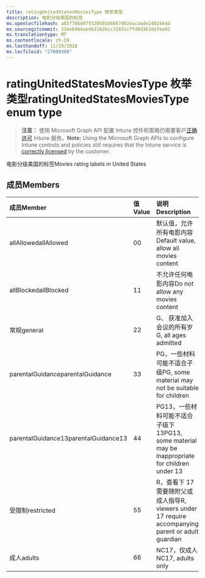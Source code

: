 ```yaml
---
title: ratingUnitedStatesMoviesType 枚举类型
description: 电影分级美国的标签
ms.openlocfilehash: a65f786d075520501d4667d02eacaade2402444d
ms.sourcegitcommit: 334e84b4aed63162bcc31831cffd6d363dafee02
ms.translationtype: MT
ms.contentlocale: zh-CN
ms.lasthandoff: 11/29/2018
ms.locfileid: "27009308"
---
```

# <a name="ratingunitedstatesmoviestype-enum-type"></a><span data-ttu-id="0c8f1-103">ratingUnitedStatesMoviesType 枚举类型</span><span class="sxs-lookup"><span data-stu-id="0c8f1-103">ratingUnitedStatesMoviesType enum type</span></span>

> <span data-ttu-id="0c8f1-104">**注意：** 使用 Microsoft Graph API 配置 Intune 控件和策略仍需要客户[正确许可](https://go.microsoft.com/fwlink/?linkid=839381) Intune 服务。</span><span class="sxs-lookup"><span data-stu-id="0c8f1-104">**Note:** Using the Microsoft Graph APIs to configure Intune controls and policies still requires that the Intune service is [correctly licensed](https://go.microsoft.com/fwlink/?linkid=839381) by the customer.</span></span>

<span data-ttu-id="0c8f1-105">电影分级美国的标签</span><span class="sxs-lookup"><span data-stu-id="0c8f1-105">Movies rating labels in United States</span></span>
## <a name="members"></a><span data-ttu-id="0c8f1-106">成员</span><span class="sxs-lookup"><span data-stu-id="0c8f1-106">Members</span></span>
|<span data-ttu-id="0c8f1-107">成员</span><span class="sxs-lookup"><span data-stu-id="0c8f1-107">Member</span></span>|<span data-ttu-id="0c8f1-108">值</span><span class="sxs-lookup"><span data-stu-id="0c8f1-108">Value</span></span>|<span data-ttu-id="0c8f1-109">说明</span><span class="sxs-lookup"><span data-stu-id="0c8f1-109">Description</span></span>|
|:---|:---|:---|
|<span data-ttu-id="0c8f1-110">allAllowed</span><span class="sxs-lookup"><span data-stu-id="0c8f1-110">allAllowed</span></span>|<span data-ttu-id="0c8f1-111">0</span><span class="sxs-lookup"><span data-stu-id="0c8f1-111">0</span></span>|<span data-ttu-id="0c8f1-112">默认值，允许所有电影内容</span><span class="sxs-lookup"><span data-stu-id="0c8f1-112">Default value, allow all movies content</span></span>|
|<span data-ttu-id="0c8f1-113">allBlocked</span><span class="sxs-lookup"><span data-stu-id="0c8f1-113">allBlocked</span></span>|<span data-ttu-id="0c8f1-114">1</span><span class="sxs-lookup"><span data-stu-id="0c8f1-114">1</span></span>|<span data-ttu-id="0c8f1-115">不允许任何电影内容</span><span class="sxs-lookup"><span data-stu-id="0c8f1-115">Do not allow any movies content</span></span>|
|<span data-ttu-id="0c8f1-116">常规</span><span class="sxs-lookup"><span data-stu-id="0c8f1-116">general</span></span>|<span data-ttu-id="0c8f1-117">2</span><span class="sxs-lookup"><span data-stu-id="0c8f1-117">2</span></span>|<span data-ttu-id="0c8f1-118">G、 获准加入会议的所有岁</span><span class="sxs-lookup"><span data-stu-id="0c8f1-118">G, all ages admitted</span></span>|
|<span data-ttu-id="0c8f1-119">parentalGuidance</span><span class="sxs-lookup"><span data-stu-id="0c8f1-119">parentalGuidance</span></span>|<span data-ttu-id="0c8f1-120">3</span><span class="sxs-lookup"><span data-stu-id="0c8f1-120">3</span></span>|<span data-ttu-id="0c8f1-121">PG，一些材料可能不适合子级</span><span class="sxs-lookup"><span data-stu-id="0c8f1-121">PG, some material may not be suitable for children</span></span>|
|<span data-ttu-id="0c8f1-122">parentalGuidance13</span><span class="sxs-lookup"><span data-stu-id="0c8f1-122">parentalGuidance13</span></span>|<span data-ttu-id="0c8f1-123">4</span><span class="sxs-lookup"><span data-stu-id="0c8f1-123">4</span></span>|<span data-ttu-id="0c8f1-124">PG13，一些材料可能不适合子级下 13</span><span class="sxs-lookup"><span data-stu-id="0c8f1-124">PG13, some material may be inappropriate for children under 13</span></span>|
|<span data-ttu-id="0c8f1-125">受限制</span><span class="sxs-lookup"><span data-stu-id="0c8f1-125">restricted</span></span>|<span data-ttu-id="0c8f1-126">5</span><span class="sxs-lookup"><span data-stu-id="0c8f1-126">5</span></span>|<span data-ttu-id="0c8f1-127">R，查看下 17 需要随附父或成人指导</span><span class="sxs-lookup"><span data-stu-id="0c8f1-127">R, viewers under 17 require accompanying parent or adult guardian</span></span>|
|<span data-ttu-id="0c8f1-128">成人</span><span class="sxs-lookup"><span data-stu-id="0c8f1-128">adults</span></span>|<span data-ttu-id="0c8f1-129">6</span><span class="sxs-lookup"><span data-stu-id="0c8f1-129">6</span></span>|<span data-ttu-id="0c8f1-130">NC17，仅成人</span><span class="sxs-lookup"><span data-stu-id="0c8f1-130">NC17, adults only</span></span>|




